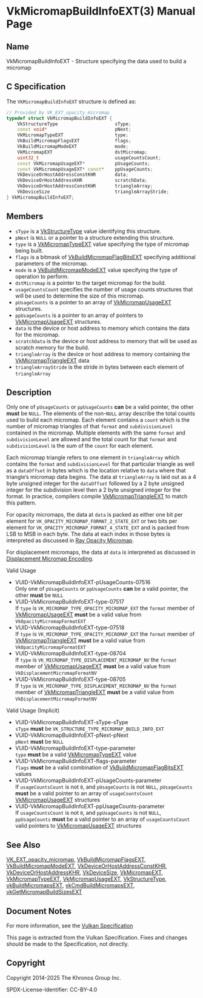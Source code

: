 # VkMicromapBuildInfoEXT(3) Manual Page

## Name

VkMicromapBuildInfoEXT - Structure specifying the data used to build a micromap



## [](#_c_specification)C Specification

The `VkMicromapBuildInfoEXT` structure is defined as:

```c++
// Provided by VK_EXT_opacity_micromap
typedef struct VkMicromapBuildInfoEXT {
    VkStructureType                     sType;
    const void*                         pNext;
    VkMicromapTypeEXT                   type;
    VkBuildMicromapFlagsEXT             flags;
    VkBuildMicromapModeEXT              mode;
    VkMicromapEXT                       dstMicromap;
    uint32_t                            usageCountsCount;
    const VkMicromapUsageEXT*           pUsageCounts;
    const VkMicromapUsageEXT* const*    ppUsageCounts;
    VkDeviceOrHostAddressConstKHR       data;
    VkDeviceOrHostAddressKHR            scratchData;
    VkDeviceOrHostAddressConstKHR       triangleArray;
    VkDeviceSize                        triangleArrayStride;
} VkMicromapBuildInfoEXT;
```

## [](#_members)Members

- `sType` is a [VkStructureType](https://registry.khronos.org/vulkan/specs/latest/man/html/VkStructureType.html) value identifying this structure.
- `pNext` is `NULL` or a pointer to a structure extending this structure.
- `type` is a [VkMicromapTypeEXT](https://registry.khronos.org/vulkan/specs/latest/man/html/VkMicromapTypeEXT.html) value specifying the type of micromap being built.
- `flags` is a bitmask of [VkBuildMicromapFlagBitsEXT](https://registry.khronos.org/vulkan/specs/latest/man/html/VkBuildMicromapFlagBitsEXT.html) specifying additional parameters of the micromap.
- `mode` is a [VkBuildMicromapModeEXT](https://registry.khronos.org/vulkan/specs/latest/man/html/VkBuildMicromapModeEXT.html) value specifying the type of operation to perform.
- `dstMicromap` is a pointer to the target micromap for the build.
- `usageCountsCount` specifies the number of usage counts structures that will be used to determine the size of this micromap.
- `pUsageCounts` is a pointer to an array of [VkMicromapUsageEXT](https://registry.khronos.org/vulkan/specs/latest/man/html/VkMicromapUsageEXT.html) structures.
- `ppUsageCounts` is a pointer to an array of pointers to [VkMicromapUsageEXT](https://registry.khronos.org/vulkan/specs/latest/man/html/VkMicromapUsageEXT.html) structures.
- `data` is the device or host address to memory which contains the data for the micromap.
- `scratchData` is the device or host address to memory that will be used as scratch memory for the build.
- `triangleArray` is the device or host address to memory containing the [VkMicromapTriangleEXT](https://registry.khronos.org/vulkan/specs/latest/man/html/VkMicromapTriangleEXT.html) data
- `triangleArrayStride` is the stride in bytes between each element of `triangleArray`

## [](#_description)Description

Only one of `pUsageCounts` or `ppUsageCounts` **can** be a valid pointer, the other **must** be `NULL`. The elements of the non-`NULL` array describe the total counts used to build each micromap. Each element contains a `count` which is the number of micromap triangles of that `format` and `subdivisionLevel` contained in the micromap. Multiple elements with the same `format` and `subdivisionLevel` are allowed and the total count for that `format` and `subdivisionLevel` is the sum of the `count` for each element.

Each micromap triangle refers to one element in `triangleArray` which contains the `format` and `subdivisionLevel` for that particular triangle as well as a `dataOffset` in bytes which is the location relative to `data` where that triangle’s micromap data begins. The data at `triangleArray` is laid out as a 4 byte unsigned integer for the `dataOffset` followed by a 2 byte unsigned integer for the subdivision level then a 2 byte unsigned integer for the format. In practice, compilers compile [VkMicromapTriangleEXT](https://registry.khronos.org/vulkan/specs/latest/man/html/VkMicromapTriangleEXT.html) to match this pattern.

For opacity micromaps, the data at `data` is packed as either one bit per element for `VK_OPACITY_MICROMAP_FORMAT_2_STATE_EXT` or two bits per element for `VK_OPACITY_MICROMAP_FORMAT_4_STATE_EXT` and is packed from LSB to MSB in each byte. The data at each index in those bytes is interpreted as discussed in [Ray Opacity Micromap](https://registry.khronos.org/vulkan/specs/latest/html/vkspec.html#ray-opacity-micromap).

For displacement micromaps, the data at `data` is interpreted as discussed in [Displacement Micromap Encoding](https://registry.khronos.org/vulkan/specs/latest/html/vkspec.html#displacement-micromap-encoding).

Valid Usage

- [](#VUID-VkMicromapBuildInfoEXT-pUsageCounts-07516)VUID-VkMicromapBuildInfoEXT-pUsageCounts-07516  
  Only one of `pUsageCounts` or `ppUsageCounts` **can** be a valid pointer, the other **must** be `NULL`
- [](#VUID-VkMicromapBuildInfoEXT-type-07517)VUID-VkMicromapBuildInfoEXT-type-07517  
  If `type` is `VK_MICROMAP_TYPE_OPACITY_MICROMAP_EXT` the `format` member of [VkMicromapUsageEXT](https://registry.khronos.org/vulkan/specs/latest/man/html/VkMicromapUsageEXT.html) **must** be a valid value from `VkOpacityMicromapFormatEXT`
- [](#VUID-VkMicromapBuildInfoEXT-type-07518)VUID-VkMicromapBuildInfoEXT-type-07518  
  If `type` is `VK_MICROMAP_TYPE_OPACITY_MICROMAP_EXT` the `format` member of [VkMicromapTriangleEXT](https://registry.khronos.org/vulkan/specs/latest/man/html/VkMicromapTriangleEXT.html) **must** be a valid value from `VkOpacityMicromapFormatEXT`
- [](#VUID-VkMicromapBuildInfoEXT-type-08704)VUID-VkMicromapBuildInfoEXT-type-08704  
  If `type` is `VK_MICROMAP_TYPE_DISPLACEMENT_MICROMAP_NV` the `format` member of [VkMicromapUsageEXT](https://registry.khronos.org/vulkan/specs/latest/man/html/VkMicromapUsageEXT.html) **must** be a valid value from `VkDisplacementMicromapFormatNV`
- [](#VUID-VkMicromapBuildInfoEXT-type-08705)VUID-VkMicromapBuildInfoEXT-type-08705  
  If `type` is `VK_MICROMAP_TYPE_DISPLACEMENT_MICROMAP_NV` the `format` member of [VkMicromapTriangleEXT](https://registry.khronos.org/vulkan/specs/latest/man/html/VkMicromapTriangleEXT.html) **must** be a valid value from `VkDisplacementMicromapFormatNV`

Valid Usage (Implicit)

- [](#VUID-VkMicromapBuildInfoEXT-sType-sType)VUID-VkMicromapBuildInfoEXT-sType-sType  
  `sType` **must** be `VK_STRUCTURE_TYPE_MICROMAP_BUILD_INFO_EXT`
- [](#VUID-VkMicromapBuildInfoEXT-pNext-pNext)VUID-VkMicromapBuildInfoEXT-pNext-pNext  
  `pNext` **must** be `NULL`
- [](#VUID-VkMicromapBuildInfoEXT-type-parameter)VUID-VkMicromapBuildInfoEXT-type-parameter  
  `type` **must** be a valid [VkMicromapTypeEXT](https://registry.khronos.org/vulkan/specs/latest/man/html/VkMicromapTypeEXT.html) value
- [](#VUID-VkMicromapBuildInfoEXT-flags-parameter)VUID-VkMicromapBuildInfoEXT-flags-parameter  
  `flags` **must** be a valid combination of [VkBuildMicromapFlagBitsEXT](https://registry.khronos.org/vulkan/specs/latest/man/html/VkBuildMicromapFlagBitsEXT.html) values
- [](#VUID-VkMicromapBuildInfoEXT-pUsageCounts-parameter)VUID-VkMicromapBuildInfoEXT-pUsageCounts-parameter  
  If `usageCountsCount` is not `0`, and `pUsageCounts` is not `NULL`, `pUsageCounts` **must** be a valid pointer to an array of `usageCountsCount` [VkMicromapUsageEXT](https://registry.khronos.org/vulkan/specs/latest/man/html/VkMicromapUsageEXT.html) structures
- [](#VUID-VkMicromapBuildInfoEXT-ppUsageCounts-parameter)VUID-VkMicromapBuildInfoEXT-ppUsageCounts-parameter  
  If `usageCountsCount` is not `0`, and `ppUsageCounts` is not `NULL`, `ppUsageCounts` **must** be a valid pointer to an array of `usageCountsCount` valid pointers to [VkMicromapUsageEXT](https://registry.khronos.org/vulkan/specs/latest/man/html/VkMicromapUsageEXT.html) structures

## [](#_see_also)See Also

[VK\_EXT\_opacity\_micromap](https://registry.khronos.org/vulkan/specs/latest/man/html/VK_EXT_opacity_micromap.html), [VkBuildMicromapFlagsEXT](https://registry.khronos.org/vulkan/specs/latest/man/html/VkBuildMicromapFlagsEXT.html), [VkBuildMicromapModeEXT](https://registry.khronos.org/vulkan/specs/latest/man/html/VkBuildMicromapModeEXT.html), [VkDeviceOrHostAddressConstKHR](https://registry.khronos.org/vulkan/specs/latest/man/html/VkDeviceOrHostAddressConstKHR.html), [VkDeviceOrHostAddressKHR](https://registry.khronos.org/vulkan/specs/latest/man/html/VkDeviceOrHostAddressKHR.html), [VkDeviceSize](https://registry.khronos.org/vulkan/specs/latest/man/html/VkDeviceSize.html), [VkMicromapEXT](https://registry.khronos.org/vulkan/specs/latest/man/html/VkMicromapEXT.html), [VkMicromapTypeEXT](https://registry.khronos.org/vulkan/specs/latest/man/html/VkMicromapTypeEXT.html), [VkMicromapUsageEXT](https://registry.khronos.org/vulkan/specs/latest/man/html/VkMicromapUsageEXT.html), [VkStructureType](https://registry.khronos.org/vulkan/specs/latest/man/html/VkStructureType.html), [vkBuildMicromapsEXT](https://registry.khronos.org/vulkan/specs/latest/man/html/vkBuildMicromapsEXT.html), [vkCmdBuildMicromapsEXT](https://registry.khronos.org/vulkan/specs/latest/man/html/vkCmdBuildMicromapsEXT.html), [vkGetMicromapBuildSizesEXT](https://registry.khronos.org/vulkan/specs/latest/man/html/vkGetMicromapBuildSizesEXT.html)

## [](#_document_notes)Document Notes

For more information, see the [Vulkan Specification](https://registry.khronos.org/vulkan/specs/latest/html/vkspec.html#VkMicromapBuildInfoEXT)

This page is extracted from the Vulkan Specification. Fixes and changes should be made to the Specification, not directly.

## [](#_copyright)Copyright

Copyright 2014-2025 The Khronos Group Inc.

SPDX-License-Identifier: CC-BY-4.0